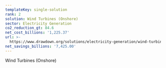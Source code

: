 ```yaml
---
templateKey: single-solution
rank: 2
solution: Wind Turbines (Onshore)
sector: Electricity Generation
co2_reduction_gt: 84.6
net_cost_billions: '1,225.37'
url: >-
  https://www.drawdown.org/solutions/electricity-generation/wind-turbines-onshore
net_savings_billions: '7,425.00'
---
```


Wind Turbines (Onshore)